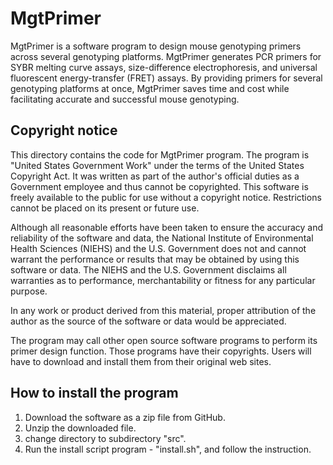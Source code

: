 # MgtPrimer

MgtPrimer is a software program to design mouse genotyping primers across several genotyping platforms. MgtPrimer generates PCR primers for SYBR melting curve assays, size-difference electrophoresis, and universal fluorescent energy-transfer (FRET) assays. By providing primers for several genotyping platforms at once, MgtPrimer saves time and cost while facilitating accurate and successful mouse genotyping.

## Copyright notice

This directory contains the code for MgtPrimer program. The program is "United States Government Work" under the terms of the United States Copyright Act. It was written as part of the author's official duties as a Government employee and thus cannot be copyrighted. This software is freely available to the public for use without a copyright notice.  Restrictions cannot be placed on its present or future use.

Although all reasonable efforts have been taken to ensure the accuracy and reliability of the software and data, the National Institute of Environmental Health Sciences (NIEHS) and the U.S. Government does not and cannot warrant the performance or results that may be obtained by using this software or data. The NIEHS and the U.S. Government disclaims all warranties as to performance, merchantability or fitness for any particular purpose.

In any work or product derived from this material, proper attribution of the author as the source of the software or data would be appreciated.

The program may call other open source software programs to perform its primer design function. Those programs have their copyrights. Users will have to download and install them from their original web sites.

## How to install the program

1. Download the software as a zip file from GitHub.
2. Unzip the downloaded file.
3. change directory to subdirectory "src".
4. Run the install script program - "install.sh", and follow the instruction.